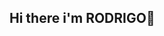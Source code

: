 ## Hi there i'm RODRIGO👋

<!--
- 🌱 I'm currently learning front-end, as it's an area I like to work in.
- 👯 I am looking to collaborate with the improvement, evolution and development in the area, I believe that I can offer a quantity of pleasant and intuitive interfaces to users...
- 🤔 I'm looking to expand my knowledge in the front-end area 
- 💬 Open to questions and doubts
- 📫 To contact me: (21) 08689-35833 ||| rodrigoestevesdemelo1378352@gmail.com
- ⚡ Fun fact: I like to learn logical and technical things, I'm interested in the part of interaction with the client from the platform point of view [screen <-e-> client]
